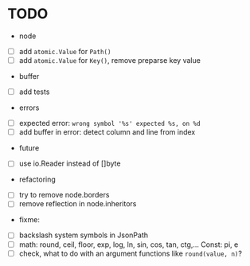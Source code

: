 # TODO

- node
- [ ] add `atomic.Value` for `Path()`
- [ ] add `atomic.Value` for `Key()`, remove preparse key value
- buffer
- [ ] add tests
- errors
- [ ] expected error: `wrong symbol '%s' expected %s, on %d`
- [ ] add buffer in error: detect column and line from index
- future
- [ ] use io.Reader instead of []byte
- refactoring
- [ ] try to remove node.borders
- [ ] remove reflection in node.inheritors
- fixme:
- [ ] backslash system symbols in JsonPath
- [ ] ‌math: round, ceil, floor, exp, log, ln, sin, cos, tan, ctg,... Const: pi, e
- [ ] check, what to do with an argument functions like `round(value, n)`?
